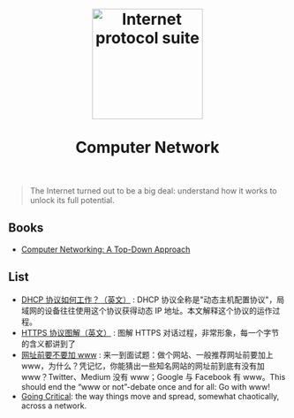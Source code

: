 
<h1 align="center">
<br>
  <a href="https://www.wikiwand.com/en/Internet_protocol_suite"><img src="https://i.imgur.com/pAFqRYF.png" alt="Internet protocol suite" width=200"></a>
  <br>
    <br>
Computer Network  <br><br>
</h1>

> The Internet turned out to be a big deal: understand how it works to unlock its full potential.

## Books 

- [Computer Networking: A Top-Down Approach](https://teachyourselfcs.com/#networking)

## List 

* [DHCP 协议如何工作？（英文）](https://www.benburwell.com/posts/how-does-dhcp-work/) : DHCP 协议全称是"动态主机配置协议"，局域网的设备往往使用这个协议获得动态 IP 地址。本文解释这个协议的运作过程。
* [HTTPS 协议图解（英文）](https://tls.ulfheim.net/) : 图解 HTTPS 对话过程，非常形象，每一个字节的含义都讲到了
* [网址前要不要加 www](https://bjornjohansen.no/www-or-not?utm_source=wanqu.co&utm_campaign=Wanqu+Daily&utm_medium=website) : 来一到面试题：做个网站、一般推荐网址前要加上 www，为什么？凭记忆，你能猜出一些知名网站的网址前到底有没有加 www？Twitter、Medium 没有 www；Google 与 Facebook 有 www。This should end the “www or not”-debate once and for all: Go with www!
* [Going Critical](https://www.meltingasphalt.com/interactive/going-critical/): the way things move and spread, somewhat chaotically, across a network. 



